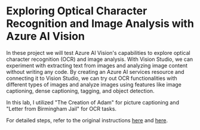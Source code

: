 # Exploring Optical Character Recognition and Image Analysis with Azure AI Vision

In these project we will test Azure AI Vision's capabilities to explore optical character recognition (OCR) and image analysis. With Vision Studio, we can experiment with extracting text from images and analyzing image content without writing any code. By creating an Azure AI services resource and connecting it to Vision Studio, we can try out OCR functionalities with different types of images and analyze images using features like image captioning, dense captioning, tagging, and object detection.

In this lab, I utilized "The Creation of Adam" for picture captioning and "Letter from Birmingham Jail" for OCR tasks.

For detailed steps, refer to the original instructions [here](https://microsoftlearning.github.io/mslearn-ai-fundamentals/Instructions/Labs/03-image-analysis.html) and [here](https://microsoftlearning.github.io/mslearn-ai-fundamentals/Instructions/Labs/05-ocr.html).
